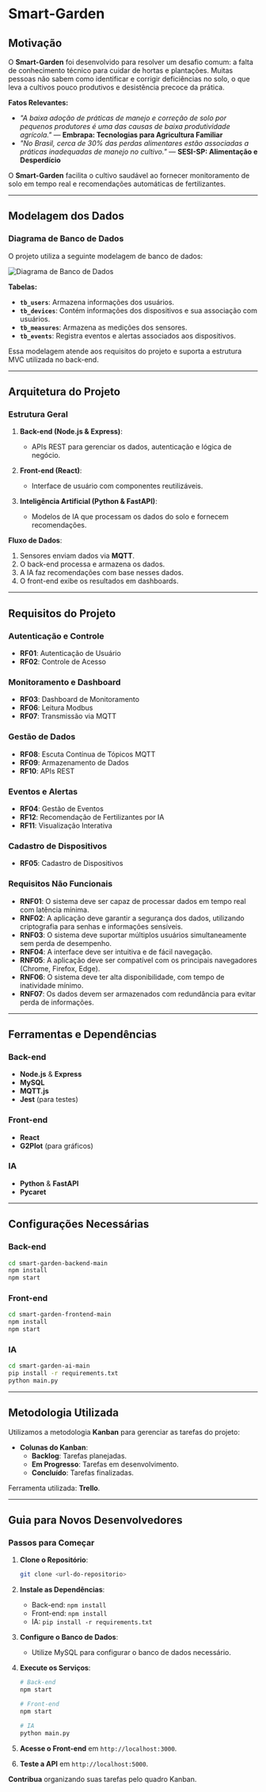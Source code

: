 # Smart-Garden

## Motivação

O **Smart-Garden** foi desenvolvido para resolver um desafio comum: a falta de conhecimento técnico para cuidar de hortas e plantações. Muitas pessoas não sabem como identificar e corrigir deficiências no solo, o que leva a cultivos pouco produtivos e desistência precoce da prática.

**Fatos Relevantes:**
- *"A baixa adoção de práticas de manejo e correção de solo por pequenos produtores é uma das causas de baixa produtividade agrícola."* — **Embrapa: Tecnologias para Agricultura Familiar**
- *"No Brasil, cerca de 30% das perdas alimentares estão associadas a práticas inadequadas de manejo no cultivo."* — **SESI-SP: Alimentação e Desperdício**

O **Smart-Garden** facilita o cultivo saudável ao fornecer monitoramento de solo em tempo real e recomendações automáticas de fertilizantes.

---

## Modelagem dos Dados


### **Diagrama de Banco de Dados**

O projeto utiliza a seguinte modelagem de banco de dados:

![Diagrama de Banco de Dados](./Database%20-%20Diagram.png)

**Tabelas:**
- **`tb_users`**: Armazena informações dos usuários.
- **`tb_devices`**: Contém informações dos dispositivos e sua associação com usuários.
- **`tb_measures`**: Armazena as medições dos sensores.
- **`tb_events`**: Registra eventos e alertas associados aos dispositivos.

Essa modelagem atende aos requisitos do projeto e suporta a estrutura MVC utilizada no back-end.

---

## Arquitetura do Projeto

### **Estrutura Geral**

1. **Back-end (Node.js & Express)**:
   - APIs REST para gerenciar os dados, autenticação e lógica de negócio.

2. **Front-end (React)**:
   - Interface de usuário com componentes reutilizáveis.

3. **Inteligência Artificial (Python & FastAPI)**:
   - Modelos de IA que processam os dados do solo e fornecem recomendações.

**Fluxo de Dados**:
1. Sensores enviam dados via **MQTT**.
2. O back-end processa e armazena os dados.
3. A IA faz recomendações com base nesses dados.
4. O front-end exibe os resultados em dashboards.

---

## Requisitos do Projeto

### **Autenticação e Controle**
- **RF01**: Autenticação de Usuário
- **RF02**: Controle de Acesso

### **Monitoramento e Dashboard**
- **RF03**: Dashboard de Monitoramento
- **RF06**: Leitura Modbus
- **RF07**: Transmissão via MQTT

### **Gestão de Dados**
- **RF08**: Escuta Contínua de Tópicos MQTT
- **RF09**: Armazenamento de Dados
- **RF10**: APIs REST

### **Eventos e Alertas**
- **RF04**: Gestão de Eventos
- **RF12**: Recomendação de Fertilizantes por IA
- **RF11**: Visualização Interativa

### **Cadastro de Dispositivos**
- **RF05**: Cadastro de Dispositivos

### **Requisitos Não Funcionais**

- **RNF01**: O sistema deve ser capaz de processar dados em tempo real com latência mínima.
- **RNF02**: A aplicação deve garantir a segurança dos dados, utilizando criptografia para senhas e informações sensíveis.
- **RNF03**: O sistema deve suportar múltiplos usuários simultaneamente sem perda de desempenho.
- **RNF04**: A interface deve ser intuitiva e de fácil navegação.
- **RNF05**: A aplicação deve ser compatível com os principais navegadores (Chrome, Firefox, Edge).
- **RNF06**: O sistema deve ter alta disponibilidade, com tempo de inatividade mínimo.
- **RNF07**: Os dados devem ser armazenados com redundância para evitar perda de informações.

---

## Ferramentas e Dependências

### **Back-end**
- **Node.js** & **Express**
- **MySQL**
- **MQTT.js**
- **Jest** (para testes)

### **Front-end**
- **React**
- **G2Plot** (para gráficos)

### **IA**
- **Python** & **FastAPI**
- **Pycaret**
  
---

## Configurações Necessárias

### **Back-end**
```bash
cd smart-garden-backend-main
npm install
npm start
```

### **Front-end**
```bash
cd smart-garden-frontend-main
npm install
npm start
```

### **IA**
```bash
cd smart-garden-ai-main
pip install -r requirements.txt
python main.py
```

---

## Metodologia Utilizada

Utilizamos a metodologia **Kanban** para gerenciar as tarefas do projeto:

- **Colunas do Kanban**:
  - **Backlog**: Tarefas planejadas.
  - **Em Progresso**: Tarefas em desenvolvimento.
  - **Concluído**: Tarefas finalizadas.

Ferramenta utilizada: **Trello**.

---

## Guia para Novos Desenvolvedores

### **Passos para Começar**

1. **Clone o Repositório**:
   ```bash
   git clone <url-do-repositorio>
   ```

2. **Instale as Dependências**:
   - Back-end: `npm install`
   - Front-end: `npm install`
   - IA: `pip install -r requirements.txt`

3. **Configure o Banco de Dados**:
   - Utilize MySQL para configurar o banco de dados necessário.

4. **Execute os Serviços**:
   ```bash
   # Back-end
   npm start
   
   # Front-end
   npm start

   # IA
   python main.py
   ```

5. **Acesse o Front-end** em `http://localhost:3000`.
6. **Teste a API** em `http://localhost:5000`.

**Contribua** organizando suas tarefas pelo quadro Kanban.
